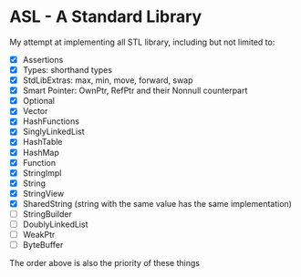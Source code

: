 # ASL - A Standard Library

My attempt at implementing all STL library, including but not limited to:

- [x] Assertions
- [x] Types: shorthand types
- [x] StdLibExtras: max, min, move, forward, swap
- [x] Smart Pointer: OwnPtr, RefPtr and their Nonnull counterpart
- [x] Optional
- [x] Vector
- [x] HashFunctions
- [x] SinglyLinkedList
- [x] HashTable
- [x] HashMap
- [x] Function
- [x] StringImpl
- [x] String
- [x] StringView
- [x] SharedString (string with the same value has the same implementation)
- [ ] StringBuilder
- [ ] DoublyLinkedList
- [ ] WeakPtr
- [ ] ByteBuffer

The order above is also the priority of these things
